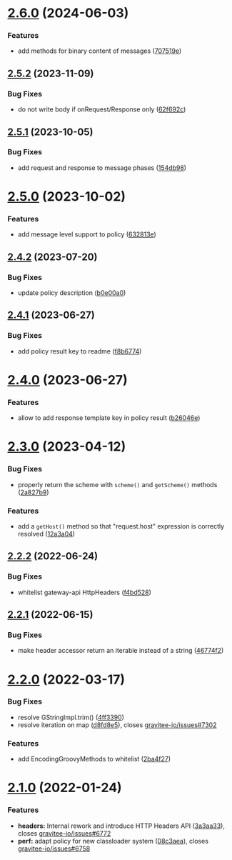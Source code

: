 # [2.6.0](https://github.com/gravitee-io/gravitee-policy-groovy/compare/2.5.2...2.6.0) (2024-06-03)


### Features

* add methods for binary content of messages ([707519e](https://github.com/gravitee-io/gravitee-policy-groovy/commit/707519e220256f9d00386fec1d0525c7d37309be))

## [2.5.2](https://github.com/gravitee-io/gravitee-policy-groovy/compare/2.5.1...2.5.2) (2023-11-09)


### Bug Fixes

* do not write body if onRequest/Response only ([62f692c](https://github.com/gravitee-io/gravitee-policy-groovy/commit/62f692c5c685a4afaf537958fa61fef77be7c215))

## [2.5.1](https://github.com/gravitee-io/gravitee-policy-groovy/compare/2.5.0...2.5.1) (2023-10-05)


### Bug Fixes

* add request and response to message phases ([154db98](https://github.com/gravitee-io/gravitee-policy-groovy/commit/154db98744d3614f2f8d085ad8029b8f452afe15))

# [2.5.0](https://github.com/gravitee-io/gravitee-policy-groovy/compare/2.4.2...2.5.0) (2023-10-02)


### Features

* add message level support to policy ([632813e](https://github.com/gravitee-io/gravitee-policy-groovy/commit/632813e1ab7496a58fae8b3918889beac0420d31))

## [2.4.2](https://github.com/gravitee-io/gravitee-policy-groovy/compare/2.4.1...2.4.2) (2023-07-20)


### Bug Fixes

* update policy description ([b0e00a0](https://github.com/gravitee-io/gravitee-policy-groovy/commit/b0e00a0b44c8d7fcffb1cc6d80f55fdf1a948976))

## [2.4.1](https://github.com/gravitee-io/gravitee-policy-groovy/compare/2.4.0...2.4.1) (2023-06-27)


### Bug Fixes

* add policy result key to readme ([f8b6774](https://github.com/gravitee-io/gravitee-policy-groovy/commit/f8b677474eac47758946a2d5be831a0686b866fc))

# [2.4.0](https://github.com/gravitee-io/gravitee-policy-groovy/compare/2.3.0...2.4.0) (2023-06-27)


### Features

* allow to add response template key in policy result ([b26046e](https://github.com/gravitee-io/gravitee-policy-groovy/commit/b26046ee229cd9fe0225c90798f24f2533a047b9))

# [2.3.0](https://github.com/gravitee-io/gravitee-policy-groovy/compare/2.2.2...2.3.0) (2023-04-12)


### Bug Fixes

* properly return the scheme with `scheme()` and `getScheme()` methods ([2a827b9](https://github.com/gravitee-io/gravitee-policy-groovy/commit/2a827b9154664800032543429d2bfba0e4db58de))


### Features

* add a `getHost()` method so that "request.host" expression is correctly resolved ([12a3a04](https://github.com/gravitee-io/gravitee-policy-groovy/commit/12a3a04bff982fdfa0eac96d110bf59892046c86))

## [2.2.2](https://github.com/gravitee-io/gravitee-policy-groovy/compare/2.2.1...2.2.2) (2022-06-24)


### Bug Fixes

* whitelist gateway-api HttpHeaders ([f4bd528](https://github.com/gravitee-io/gravitee-policy-groovy/commit/f4bd5280544310548037560dcf74b12a2b29df13))

## [2.2.1](https://github.com/gravitee-io/gravitee-policy-groovy/compare/2.2.0...2.2.1) (2022-06-15)


### Bug Fixes

* make header accessor return an iterable instead of a string ([46774f2](https://github.com/gravitee-io/gravitee-policy-groovy/commit/46774f2b817cfe21c732aeb7cbd637af995aee48))

# [2.2.0](https://github.com/gravitee-io/gravitee-policy-groovy/compare/2.1.0...2.2.0) (2022-03-17)


### Bug Fixes

* resolve GStringImpl.trim() ([4ff3390](https://github.com/gravitee-io/gravitee-policy-groovy/commit/4ff3390c4b5fdaa226b27ae49eaa945854da885b))
* resolve iteration on map ([d8fd8e5](https://github.com/gravitee-io/gravitee-policy-groovy/commit/d8fd8e5f18802373663adaf4e8080a9397276dd8)), closes [gravitee-io/issues#7302](https://github.com/gravitee-io/issues/issues/7302)


### Features

* add EncodingGroovyMethods to whitelist ([2ba4f27](https://github.com/gravitee-io/gravitee-policy-groovy/commit/2ba4f27a781a5304da58d3980e1c826165dce010))

# [2.1.0](https://github.com/gravitee-io/gravitee-policy-groovy/compare/2.0.0...2.1.0) (2022-01-24)


### Features

* **headers:** Internal rework and introduce HTTP Headers API ([3a3aa33](https://github.com/gravitee-io/gravitee-policy-groovy/commit/3a3aa334cac522d354e94e77fe7f3ffb0eed1de6)), closes [gravitee-io/issues#6772](https://github.com/gravitee-io/issues/issues/6772)
* **perf:** adapt policy for new classloader system ([08c3aea](https://github.com/gravitee-io/gravitee-policy-groovy/commit/08c3aeab9b283181c84baf487f21184d2bc97f86)), closes [gravitee-io/issues#6758](https://github.com/gravitee-io/issues/issues/6758)
